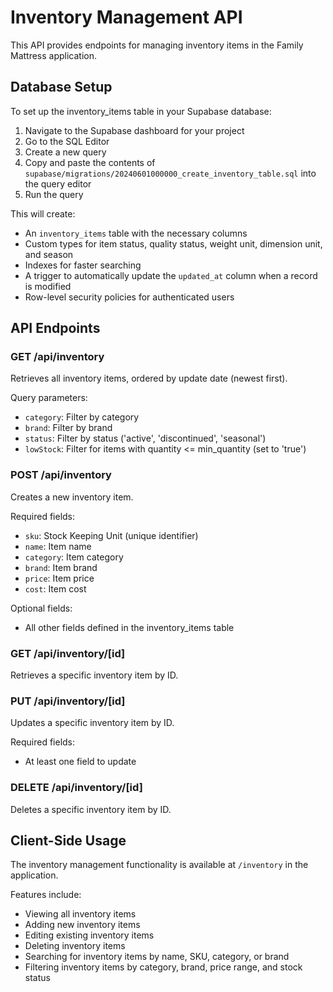# Inventory Management API

This API provides endpoints for managing inventory items in the Family Mattress application.

## Database Setup

To set up the inventory_items table in your Supabase database:

1. Navigate to the Supabase dashboard for your project
2. Go to the SQL Editor
3. Create a new query
4. Copy and paste the contents of `supabase/migrations/20240601000000_create_inventory_table.sql` into the query editor
5. Run the query

This will create:
- An `inventory_items` table with the necessary columns
- Custom types for item status, quality status, weight unit, dimension unit, and season
- Indexes for faster searching
- A trigger to automatically update the `updated_at` column when a record is modified
- Row-level security policies for authenticated users

## API Endpoints

### GET /api/inventory
Retrieves all inventory items, ordered by update date (newest first).

Query parameters:
- `category`: Filter by category
- `brand`: Filter by brand
- `status`: Filter by status ('active', 'discontinued', 'seasonal')
- `lowStock`: Filter for items with quantity <= min_quantity (set to 'true')

### POST /api/inventory
Creates a new inventory item.

Required fields:
- `sku`: Stock Keeping Unit (unique identifier)
- `name`: Item name
- `category`: Item category
- `brand`: Item brand
- `price`: Item price
- `cost`: Item cost

Optional fields:
- All other fields defined in the inventory_items table

### GET /api/inventory/[id]
Retrieves a specific inventory item by ID.

### PUT /api/inventory/[id]
Updates a specific inventory item by ID.

Required fields:
- At least one field to update

### DELETE /api/inventory/[id]
Deletes a specific inventory item by ID.

## Client-Side Usage

The inventory management functionality is available at `/inventory` in the application.

Features include:
- Viewing all inventory items
- Adding new inventory items
- Editing existing inventory items
- Deleting inventory items
- Searching for inventory items by name, SKU, category, or brand
- Filtering inventory items by category, brand, price range, and stock status 